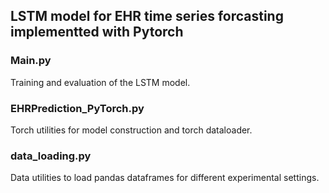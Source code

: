 ## LSTM model for EHR time series forcasting implementted with Pytorch

### Main.py

Training and evaluation of the LSTM model.

### EHRPrediction_PyTorch.py

Torch utilities for model construction and torch dataloader.

### data_loading.py

Data utilities to load pandas dataframes for different experimental settings.